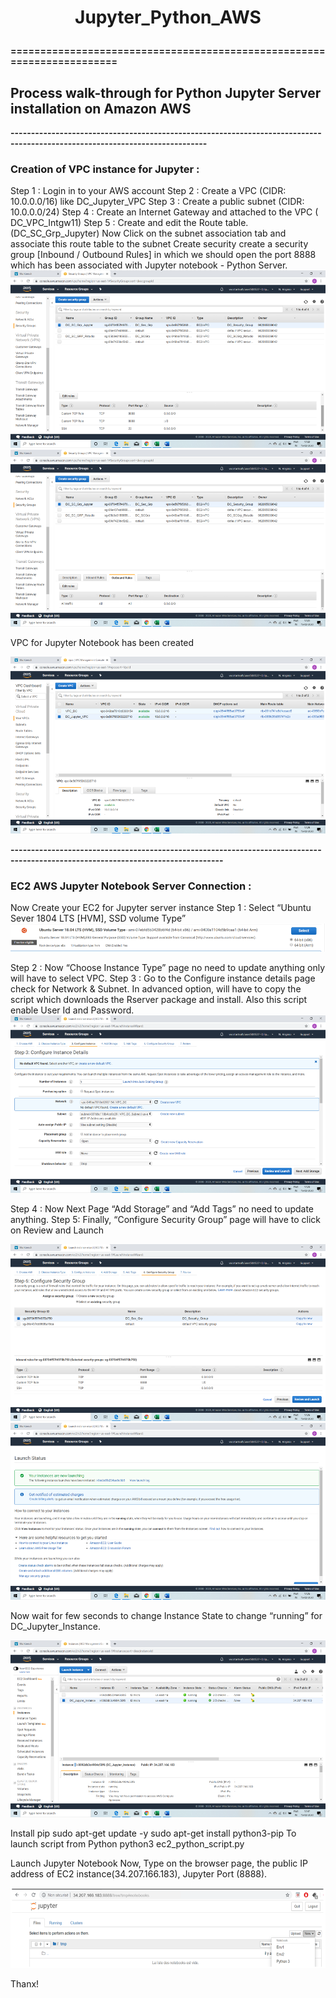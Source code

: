 # <p align="center"> Jupyter_Python_AWS

**=======================================================================**
## Process walk-through for Python Jupyter Server installation on Amazon AWS

**----------------------------------------------------------------------------------------------------------------------------**

### Creation of VPC instance for Jupyter :
Step 1 : Login in to your AWS account 
Step 2 : Create a VPC (CIDR: 10.0.0.0/16) like DC_Jupyter_VPC
Step 3 : Create a public subnet (CIDR: 10.0.0.0/24)
Step 4 : Create an Internet Gateway and attached to the VPC ( DC_VPC_Intgw11) 
Step 5 : Create and edit the Route table. (DC_SC_Grp_Jupyter)
Now Click on the subnet association tab and associate this route table to the subnet
Create security create a security group [Inbound / Outbound Rules] in which we should open the port 8888 which has been associated with Jupyter notebook - Python Server.
![VPC-SecurityGroups-InboundRules-Step5](VPC-SecurityGroups-InboundRules-Step5.png)
![VPC-SecurityGroups-OutboundRules-Step5](VPC-SecurityGroups-OutbounRules-Step5.png)

 
VPC for Jupyter Notebook has been created

![VPC-Jupytre-Instance](VPC-Jupytre-Instance.png)
 
**--------------------------------------------------------------------------------------------------------------------------------**

### EC2 AWS Jupyter Notebook Server Connection :
Now Create your EC2 for Jupyter server instance
Step 1 : Select “Ubuntu Sever 1804 LTS [HVM], SSD volume Type”
![AWS-Jupyter-EC2-Ubuntu-Server-18-04](AWS-Jupyter-EC2-Ubuntu-Server-18-04.png)

 
Step 2 : 
Now “Choose Instance Type” page no need to update anything only will have to select VPC.
Step 3 :
 Go to the Configure instance details page check for Network & Subnet.
In advanced option, will have to copy the script which downloads the Rserver package and install. Also this script enable User Id and Password.
![AWS-Jupyter-Configure_Instance_Details](AWS-Jupyter-Configure_Instance_Details.png)

Step 4 : Now Next Page “Add Storage” and “Add Tags” no need to update anything.
Step 5: Finally, “Configure Security Group” page will have to click on Review and Launch

![AWS-Jupyter-EC2-Review&Launch](AWS-Jupyter-EC2-Review&Launch.png)
![AWS-Jupyter-EC2-LaunchStatus](AWS-Jupyter-EC2-LaunchStatus.png)

  
Now wait for few seconds to change Instance State to change “running” for DC_Jupyter_Instance.

![AWS-Jupyter-EC2-Dashboard-RunningStatus](AWS-Jupyter-EC2-Dashboard-RunningStatus.png)

 
Install pip
sudo apt-get update -y
sudo apt-get install python3-pip
To launch script from Python
python3 ec2_python_script.py

Launch Jupyter Notebook
Now, Type on the browser page, the public IP address of EC2 instance(34.207.166.183), Jupyter Port (8888).

![Browser_Launch_Jupyter](Browser_Launch_Jupyter.png)
 


Thanx!

